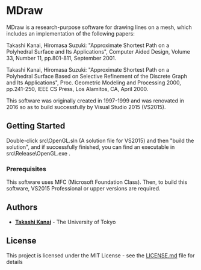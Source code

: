 # MDraw

MDraw is a research-purpose software for drawing lines on a mesh, which includes an implementation of the following papers:

Takashi Kanai, Hiromasa Suzuki:
"Approximate Shortest Path on a Polyhedral Surface and Its Applications",
Computer Aided Design, Volume 33, Number 11, pp.801-811, September 2001.

Takashi Kanai, Hiromasa Suzuki:
"Approximate Shortest Path on a Polyhedral Surface Based on Selective Refinement of the Discrete Graph and Its Applications",
Proc. Geometric Modeling and Processing 2000, pp.241-250, IEEE CS Press, Los Alamitos, CA, April 2000.

This software was originally created in 1997-1999 and was renovated in 2016 so as to build successfully by Visual Studio 2015 (VS2015).

## Getting Started

Double-click src\OpenGL.sln (A solution file for VS2015) and then "build the solution", and if successfully finished, you can find an executable in src\Release\OpenGL.exe .

### Prerequisites

This software uses MFC (Microsoft Foundation Class). Then, to build this software, VS2015 Professional or upper versions are required.

## Authors

* **[Takashi Kanai](https://graphics.c.u-tokyo.ac.jp/hp/en/)** - The University of Tokyo

## License

This project is licensed under the MIT License - see the [LICENSE.md](LICENSE.md) file for details

